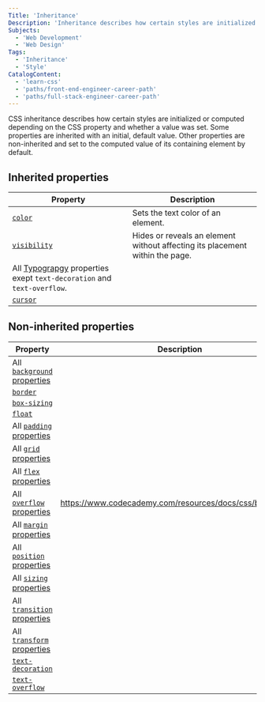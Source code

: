 ```yaml
---
Title: 'Inheritance'
Description: 'Inheritance describes how certain styles are initialized or computed depending on the CSS property and whether a value was set.'
Subjects:
  - 'Web Development'
  - 'Web Design'
Tags:
  - 'Inheritance'
  - 'Style'
CatalogContent:
  - 'learn-css'
  - 'paths/front-end-engineer-career-path'
  - 'paths/full-stack-engineer-career-path'
---
```


CSS inheritance describes how certain styles are initialized or computed depending on the CSS property and whether a value was set. Some properties are inherited with an initial, default value. Other properties are non-inherited and set to the computed value of its containing element by default.

## Inherited properties

<!-- prettier-ignore -->
| Property | Description |
| --- | --- |
| [`color`](https://www.codecademy.com/resources/docs/css/colors/color) | Sets the text color of an element. |
| [`visibility`](https://www.codecademy.com/resources/docs/css/visibility) | Hides or reveals an element without affecting its placement within the page. |
| All [Typograpgy](https://www.codecademy.com/resources/docs/css/typography) properties exept `text-decoration` and `text-overflow`. |
| [`cursor`](https://www.codecademy.com/resources/docs/css/cursor) |

## Non-inherited properties

<!-- prettier-ignore -->
| Property | Description |
| --- | --- |
| All [`background` properties](https://www.codecademy.com/resources/docs/css/background) |
| [`border`](https://www.codecademy.com/resources/docs/css/borders) |
| [`box-sizing`](https://www.codecademy.com/resources/docs/css/box-sizing) |
| [`float`](https://www.codecademy.com/resources/docs/css/floats) |
| All [`padding` properties](https://www.codecademy.com/resources/docs/css/padding) |
| All [`grid` properties](https://www.codecademy.com/resources/docs/css/grids) |
| All [`flex` properties](https://www.codecademy.com/resources/docs/css/flexbox) |
| All [`overflow` properties](https://www.codecademy.com/resources/docs/css/overflow) |https://www.codecademy.com/resources/docs/css/background |
| All [`margin` properties](https://www.codecademy.com/resources/docs/css/margins) |
| All [`position` properties](https://www.codecademy.com/resources/docs/css/position) |
| All [`sizing` properties](https://www.codecademy.com/resources/docs/css/sizing) |
| All [`transition` properties](https://www.codecademy.com/resources/docs/css/transition) |
| All [`transform` properties](https://www.codecademy.com/resources/docs/css/transform-functions/transform) |
| [`text-decoration`](https://www.codecademy.com/resources/docs/css/typography/text-decoration) |
| [`text-overflow`](https://www.codecademy.com/resources/docs/css/typography/text-overflow) |
